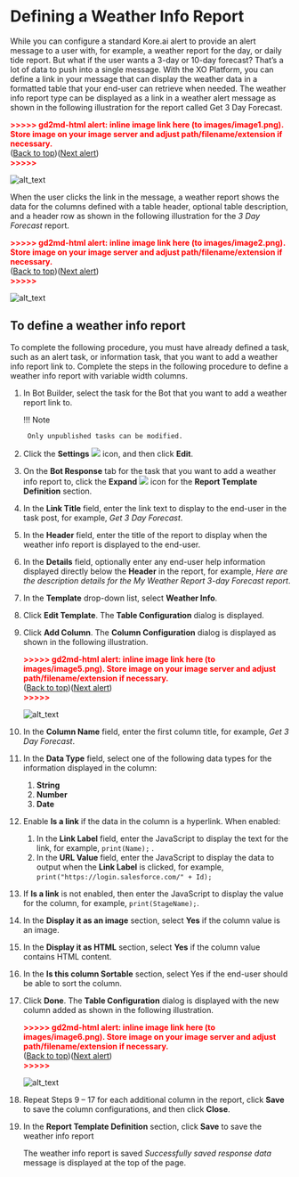 # Defining a Weather Info Report

While you can configure a standard Kore.ai alert to provide an alert message to a user with, for example, a weather report for the day, or daily tide report. But what if the user wants a 3-day or 10-day forecast? That’s a lot of data to push into a single message. With the XO Platform, you can define a link in your message that can display the weather data in a formatted table that your end-user can retrieve when needed.
The weather info report type can be displayed as a link in a weather alert message as shown in the following illustration for the report called Get 3 Day Forecast.

<p id="gdcalert1" ><span style="color: red; font-weight: bold">>>>>>  gd2md-html alert: inline image link here (to images/image1.png). Store image on your image server and adjust path/filename/extension if necessary. </span><br>(<a href="#">Back to top</a>)(<a href="#gdcalert2">Next alert</a>)<br><span style="color: red; font-weight: bold">>>>>> </span></p>

![alt_text](images/image1.png "image_tooltip")

When the user clicks the link in the message, a weather report shows the data for the columns defined with a table header, optional table description, and a header row as shown in the following illustration for the _3 Day Forecast_ report.

<p id="gdcalert2" ><span style="color: red; font-weight: bold">>>>>>  gd2md-html alert: inline image link here (to images/image2.png). Store image on your image server and adjust path/filename/extension if necessary. </span><br>(<a href="#">Back to top</a>)(<a href="#gdcalert3">Next alert</a>)<br><span style="color: red; font-weight: bold">>>>>> </span></p>

![alt_text](images/image2.png "image_tooltip")


## To define a weather info report

To complete the following procedure, you must have already defined a task, such as an alert task, or information task, that you want to add a weather info report link to. Complete the steps in the following procedure to define a weather info report with variable width columns.

1. In Bot Builder, select the task for the Bot that you want to add a weather report link to.

    !!! Note
    
        Only unpublished tasks can be modified.

2. Click the **Settings** <img src="../images/settings-icon.png"> icon, and then click **Edit**.
3. On the **Bot Response** tab for the task that you want to add a weather info report to, click the **Expand** <img src="../images/expand-icon.png"> icon for the **Report Template Definition** section.

4. In the **Link Title** field, enter the link text to display to the end-user in the task post, for example, _Get 3 Day Forecast_.
5. In the **Header** field, enter the title of the report to display when the weather info report is displayed to the end-user.
6. In the **Details** field, optionally enter any end-user help information displayed directly below the **Header** in the report, for example, _Here are the description details for the My Weather Report 3-day Forecast report_.
7. In the **Template** drop-down list, select **Weather Info**.
8. Click **Edit Template**. The **Table Configuration** dialog is displayed.
9. Click **Add Column**. The **Column Configuration** dialog is displayed as shown in the following illustration.

    <p id="gdcalert5" ><span style="color: red; font-weight: bold">>>>>>  gd2md-html alert: inline image link here (to images/image5.png). Store image on your image server and adjust path/filename/extension if necessary. </span><br>(<a href="#">Back to top</a>)(<a href="#gdcalert6">Next alert</a>)<br><span style="color: red; font-weight: bold">>>>>> </span></p>

    ![alt_text](images/image5.png "image_tooltip")

10. In the **Column Name** field, enter the first column title, for example, _Get 3 Day Forecast_.
11. In the  **Data Type** field, select one of the following data types for the information displayed in the column:
    1. **String**
    2. **Number**
    3. **Date**

12. Enable **Is a link** if the data in the column is a hyperlink. When enabled:
    1. In the **Link Label** field, enter the JavaScript to display the text for the link, for example, `print(Name);` .
    2. In the **URL Value** field, enter the JavaScript to display the data to output when the **Link Label** is clicked, for example, `print("https://login.salesforce.com/" + Id);`

13. If **Is a link** is not enabled, then enter the JavaScript to display the value for the column, for example, `print(StageName);`.
14. In the **Display it as an image** section, select **Yes** if the column value is an image.
15. In the **Display it as HTML** section, select **Yes** if the column value contains HTML content.
16. In the **Is this column Sortable** section, select Yes if the end-user should be able to sort the column.
17. Click **Done**. The **Table Configuration** dialog is displayed with the new column added as shown in the following illustration.

    <p id="gdcalert6" ><span style="color: red; font-weight: bold">>>>>>  gd2md-html alert: inline image link here (to images/image6.png). Store image on your image server and adjust path/filename/extension if necessary. </span><br>(<a href="#">Back to top</a>)(<a href="#gdcalert7">Next alert</a>)<br><span style="color: red; font-weight: bold">>>>>> </span></p>

    ![alt_text](images/image6.png "image_tooltip")

18. Repeat Steps 9 – 17 for each additional column in the report, click **Save** to save the column configurations, and then click **Close**.
19. In the **Report Template Definition** section, click **Save** to save the weather info report

    The weather info report is saved _Successfully saved response data_ message is displayed at the top of the page.